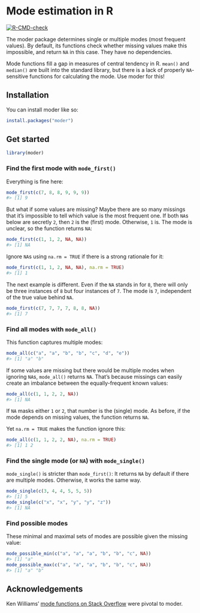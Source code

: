 
<!-- README.md is generated from README.Rmd. Please edit that file -->

# Mode estimation in R

<!-- badges: start -->

[![R-CMD-check](https://github.com/lhdjung/moder/actions/workflows/R-CMD-check.yaml/badge.svg)](https://github.com/lhdjung/moder/actions/workflows/R-CMD-check.yaml)

<!-- badges: end -->

The moder package determines single or multiple modes (most frequent
values). By default, its functions check whether missing values make
this impossible, and return `NA` in this case. They have no
dependencies.

Mode functions fill a gap in measures of central tendency in R. `mean()`
and `median()` are built into the standard library, but there is a lack
of properly `NA`-sensitive functions for calculating the mode. Use moder
for this!

## Installation

You can install moder like so:

``` r
install.packages("moder")
```

## Get started

``` r
library(moder)
```

### Find the first mode with `mode_first()`

Everything is fine here:

``` r
mode_first(c(7, 8, 8, 9, 9, 9))
#> [1] 9
```

But what if some values are missing? Maybe there are so many missings
that it’s impossible to tell which value is the most frequent one. If
both `NA`s below are secretly `2`, then `2` is the (first) mode.
Otherwise, `1` is. The mode is unclear, so the function returns `NA`:

``` r
mode_first(c(1, 1, 2, NA, NA))
#> [1] NA
```

Ignore `NA`s using `na.rm = TRUE` if there is a strong rationale for it:

``` r
mode_first(c(1, 1, 2, NA, NA), na.rm = TRUE)
#> [1] 1
```

The next example is different. Even if the `NA` stands in for `8`, there
will only be three instances of `8` but four instances of `7`. The mode
is `7`, independent of the true value behind `NA`.

``` r
mode_first(c(7, 7, 7, 7, 8, 8, NA))
#> [1] 7
```

### Find all modes with `mode_all()`

This function captures multiple modes:

``` r
mode_all(c("a", "a", "b", "b", "c", "d", "e"))
#> [1] "a" "b"
```

If some values are missing but there would be multiple modes when
ignoring `NA`s, `mode_all()` returns `NA`. That’s because missings can
easily create an imbalance between the equally-frequent known values:

``` r
mode_all(c(1, 1, 2, 2, NA))
#> [1] NA
```

If `NA` masks either `1` or `2`, that number is the (single) mode. As
before, if the mode depends on missing values, the function returns
`NA`.

Yet `na.rm = TRUE` makes the function ignore this:

``` r
mode_all(c(1, 1, 2, 2, NA), na.rm = TRUE)
#> [1] 1 2
```

### Find the single mode (or `NA`) with `mode_single()`

`mode_single()` is stricter than `mode_first()`: It returns `NA` by
default if there are multiple modes. Otherwise, it works the same way.

``` r
mode_single(c(3, 4, 4, 5, 5, 5))
#> [1] 5
mode_single(c("x", "x", "y", "y", "z"))
#> [1] NA
```

### Find possible modes

These minimal and maximal sets of modes are possible given the missing
value:

``` r
mode_possible_min(c("a", "a", "a", "b", "b", "c", NA))
#> [1] "a"
mode_possible_max(c("a", "a", "a", "b", "b", "c", NA))
#> [1] "a" "b"
```

## Acknowledgements

Ken Williams’ [mode functions on Stack
Overflow](https://stackoverflow.com/questions/2547402/how-to-find-the-statistical-mode/8189441#8189441)
were pivotal to moder.
